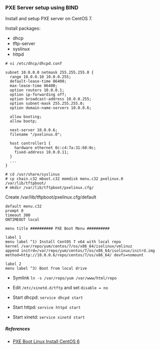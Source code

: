 
### PXE Server setup using BIND

Install and setup PXE server on CentOS 7. 

Install packages:
- dhcp
- tftp-server
- syslinux
- httpd

```
# vi /etc/dhcp/dhcpd.conf
```
```
subnet 10.0.0.0 netmask 255.255.255.0 {
  range 10.0.0.10 10.0.0.255;
  default-lease-time 86400;
  max-lease-time 86400;
  option routers 10.0.0.1;
  option ip-forwarding off;
  option broadcast-address 10.0.0.255;
  option subnet-mask 255.255.255.0;
  option domain-name-servers 10.0.0.6;

  allow booting;
  allow bootp;

  next-server 10.0.0.6;
  filename "/pxelinux.0";

  host controller1 {
    hardware ethernet 0c:c4:7a:31:68:0c;
    fixed-address 10.0.0.11;
  }
  ...
}
```

```
# cd /usr/share/syslinux
# cp chain.c32 mboot.c32 memdisk menu.c32 pxelinux.0 /var/lib/tftpboot/
# mkdir /var/lib/tftpboot/pxelinux.cfg/
```

Create /var/lib/tftpboot/pxelinux.cfg/default
```
default menu.c32
prompt 0
timeout 300
ONTIMEOUT local

menu title ########## PXE Boot Menu ##########

label 1
menu label ^1) Install CentOS 7 x64 with local repo
kernel /var/repo/yum/centos/7/os/x86_64/isolinux/vmlinuz
append initrd=/var/repo/yum/centos/7/os/x86_64/isolinux/initrd.img method=http://10.0.0.6/repo/centos/7/os/x86_64/ devfs=nomount

label 2
menu label ^3) Boot from local drive
```

- Symlink `ln -s /var/repo/yum /var/www/html/repo`
- Edit `/etc/xinetd.d/tftp` and set `disable = no`

- Start dhcpd: `service dhcpd start`
- Start httpd: `service httpd start`
- Start xinetd: `service xinetd start`


##### References
- [PXE Boot Linux Install CentOS 6](https://conradjonesit.wordpress.com/2013/07/10/pxe-boot-linux-install-centos-6-part-3-setting-the-hostname-ip/)
